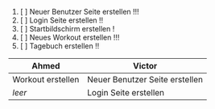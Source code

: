 1. [ ] Neuer Benutzer Seite erstellen !!!
1. [ ] Login Seite erstellen !!
1. [ ] Startbildschirm erstellen !
1. [ ] Neues Workout erstellen !!! 
1. [ ] Tagebuch erstellen !!

| Ahmed | Victor |
|-----|-----|
| Workout erstellen| Neuer Benutzer Seite erstellen |
| *leer* | Login Seite erstellen |